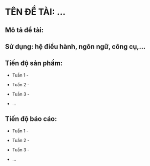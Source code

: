 # TÊN ĐỀ TÀI: ...

## Mô tả đề tài:

## Sử dụng: hệ điều hành, ngôn ngữ, công cụ,...

## Tiến độ sản phẩm:

* Tuần 1 - 

* Tuần 2 - 

* Tuần 3 - 

* ...

## Tiến độ báo cáo:

* Tuần 1 - 

* Tuần 2 - 

* Tuần 3 - 

* ...
